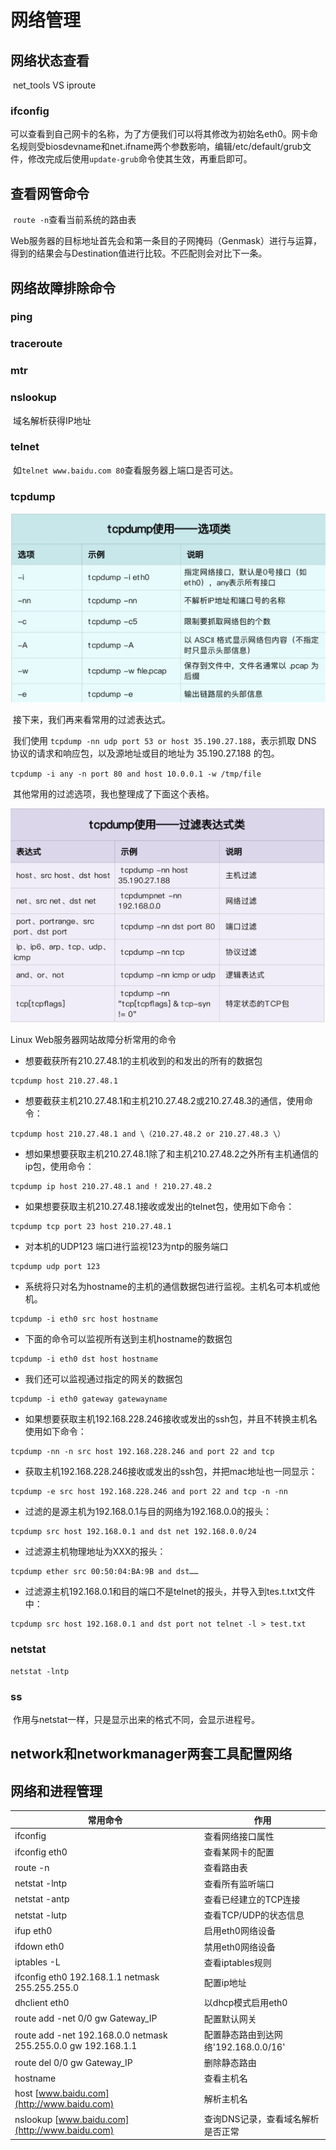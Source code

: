 # 网络管理



## 网络状态查看

​	net_tools VS  iproute

### ifconfig

​	可以查看到自己网卡的名称，为了方便我们可以将其修改为初始名eth0。网卡命名规则受biosdevname和net.ifname两个参数影响，编辑/etc/default/grub文件，修改完成后使用`update-grub`命令使其生效，再重启即可。



## 查看网管命令

​	 `route -n`查看当前系统的路由表

​	Web服务器的目标地址首先会和第一条目的子网掩码（Genmask）进行与运算，得到的结果会与Destination值进行比较。不匹配则会对比下一条。

## 网络故障排除命令

### ping

### traceroute

### mtr

### nslookup

​	域名解析获得IP地址

### telnet

​	如`telnet www.baidu.com 80`查看服务器上端口是否可达。

### tcpdump

<img src="../img/tcpdump.jpg" style="zoom:67%;" />

​	接下来，我们再来看常用的过滤表达式。

​	我们使用 `tcpdump -nn udp port 53 or host 35.190.27.188`，表示抓取 DNS 协议的请求和响应包，以及源地址或目的地址为 35.190.27.188 的包。

​	`tcpdump -i any -n port 80 and host 10.0.0.1 -w /tmp/file`

​	其他常用的过滤选项，我也整理成了下面这个表格。

<img src="../img/tcpdump2.jpg" style="zoom: 50%;" />

Linux Web服务器网站故障分析常用的命令

- 想要截获所有210.27.48.1的主机收到的和发出的所有的数据包


```shell
tcpdump host 210.27.48.1
```

- 想要截获主机210.27.48.1和主机210.27.48.2或210.27.48.3的通信，使用命令：

```shell
tcpdump host 210.27.48.1 and \（210.27.48.2 or 210.27.48.3 \）
```

- 想如果想要获取主机210.27.48.1除了和主机210.27.48.2之外所有主机通信的ip包，使用命令：

```shell
tcpdump ip host 210.27.48.1 and ! 210.27.48.2
```

- 如果想要获取主机210.27.48.1接收或发出的telnet包，使用如下命令：

```shell
tcpdump tcp port 23 host 210.27.48.1
```

- 对本机的UDP123 端口进行监视123为ntp的服务端口

```
tcpdump udp port 123 
```

- 系统将只对名为hostname的主机的通信数据包进行监视。主机名可本机或他机。

```shell
tcpdump -i eth0 src host hostname
```

- 下面的命令可以监视所有送到主机hostname的数据包

```shell
tcpdump -i eth0 dst host hostname
```

- 我们还可以监视通过指定的网关的数据包

```shell
tcpdump -i eth0 gateway gatewayname
```

- 如果想要获取主机192.168.228.246接收或发出的ssh包，并且不转换主机名使用如下命令：

```shell
tcpdump -nn -n src host 192.168.228.246 and port 22 and tcp
```

- 获取主机192.168.228.246接收或发出的ssh包，并把mac地址也一同显示：

```shell
tcpdump -e src host 192.168.228.246 and port 22 and tcp -n -nn
```

- 过滤的是源主机为192.168.0.1与目的网络为192.168.0.0的报头：

```shell
tcpdump src host 192.168.0.1 and dst net 192.168.0.0/24
```

- 过滤源主机物理地址为XXX的报头：

```shell
tcpdump ether src 00:50:04:BA:9B and dst……
```

- 过滤源主机192.168.0.1和目的端口不是telnet的报头，并导入到tes.t.txt文件中：

```shell
tcpdump src host 192.168.0.1 and dst port not telnet -l > test.txt
```



### netstat

```shell
netstat -lntp
```



### ss

​	作用与netstat一样，只是显示出来的格式不同，会显示进程号。



## network和networkmanager两套工具配置网络













## ⽹络和进程管理

| 常用命令                                                     | 作用                                 |
| ------------------------------------------------------------ | ------------------------------------ |
| ifconfig                                                     | 查看⽹络接⼝属性                     |
| ifconfig eth0                                                | 查看某⽹卡的配置                     |
| route -n                                                     | 查看路由表                           |
| netstat -lntp                                                | 查看所有监听端⼝                     |
| netstat -antp                                                | 查看已经建⽴的TCP连接                |
| netstat -lutp                                                | 查看TCP/UDP的状态信息                |
| ifup eth0                                                    | 启⽤eth0⽹络设备                     |
| ifdown eth0                                                  | 禁⽤eth0⽹络设备                     |
| iptables -L                                                  | 查看iptables规则                     |
| ifconfig eth0 192.168.1.1 netmask 255.255.255.0              | 配置ip地址                           |
| dhclient eth0                                                | 以dhcp模式启⽤eth0                   |
| route add -net 0/0 gw Gateway_IP                             | 配置默认⽹关                         |
| route add -net 192.168.0.0 netmask 255.255.0.0 gw 192.168.1.1 | 配置静态路由到达⽹络'192.168.0.0/16' |
| route del 0/0 gw Gateway_IP                                  | 删除静态路由                         |
| hostname                                                     | 查看主机名                           |
| host [www.baidu.com](http://www.baidu.com)                   | 解析主机名                           |
| nslookup [www.baidu.com](http://www.baidu.com)               | 查询DNS记录，查看域名解析是否正常    |

## 

